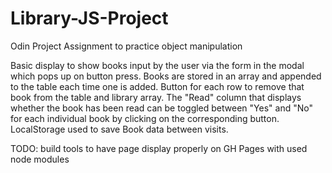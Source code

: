# Library-JS-Project
Odin Project Assignment to practice object manipulation

Basic display to show books input by the user via the form in the modal which pops up on button press.
Books are stored in an array and appended to the table each time one is added.
Button for each row to remove that book from the table and library array.
The "Read" column that displays whether the book has been read can be toggled between "Yes" and "No" for each individual book by clicking on the corresponding button.
LocalStorage used to save Book data between visits.

TODO: build tools to have page display properly on GH Pages with used node modules